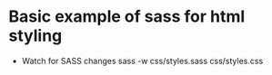 # Basic example of sass for html styling

- Watch for SASS changes
  sass -w css/styles.sass css/styles.css
